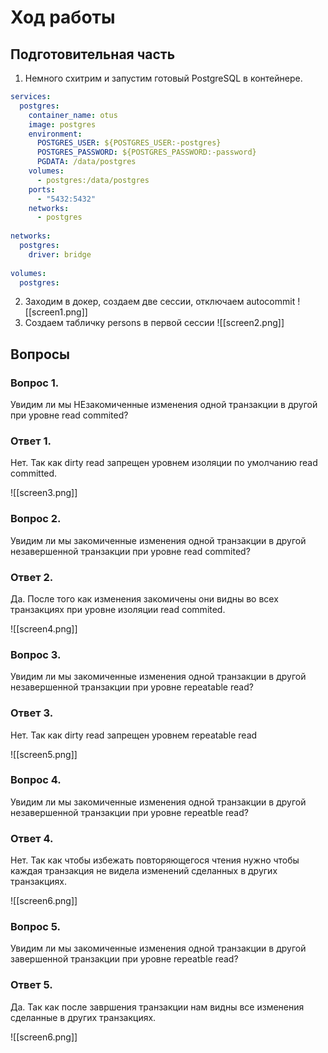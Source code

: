 # Ход работы

## Подготовительная часть

1. Немного схитрим и запустим готовый PostgreSQL в контейнере. 

```yaml
services:  
  postgres:  
    container_name: otus  
    image: postgres  
    environment:  
      POSTGRES_USER: ${POSTGRES_USER:-postgres}  
      POSTGRES_PASSWORD: ${POSTGRES_PASSWORD:-password}  
      PGDATA: /data/postgres  
    volumes:  
      - postgres:/data/postgres  
    ports:  
      - "5432:5432"  
    networks:  
      - postgres  
  
networks:  
  postgres:  
    driver: bridge  
  
volumes:  
  postgres:
```

2. Заходим в докер, создаем две сессии, отключаем autocommit
![[screen1.png]]
3. Создаем табличку persons в первой сессии 
   ![[screen2.png]]
## Вопросы

### Вопрос 1.

Увидим ли мы НЕзакомиченные изменения одной транзакции в другой при уровне read commited? 
### Ответ 1.

Нет. Так как dirty read запрещен уровнем изоляции по умолчанию read committed. 

![[screen3.png]]

### Вопрос 2.

Увидим ли мы закомиченные изменения одной транзакции в другой незавершенной транзакции при уровне read commited? 
### Ответ 2.

Да. После того как изменения закомичены они видны во всех транзакциях при уровне изоляции read commited.  

![[screen4.png]]

### Вопрос 3.

Увидим ли мы закомиченные изменения одной транзакции в другой незавершенной транзакции при уровне repeatable read? 
### Ответ 3.

Нет. Так как dirty read запрещен уровнем repeatable read  

![[screen5.png]]

### Вопрос 4.

Увидим ли мы закомиченные изменения одной транзакции в другой незавершенной транзакции при уровне repeatble read? 
### Ответ 4.

Нет. Так как чтобы избежать повторяющегося чтения нужно чтобы каждая транзакция не видела изменений сделанных в других транзакциях.  

![[screen6.png]]

### Вопрос 5.

Увидим ли мы закомиченные изменения одной транзакции в другой завершенной транзакции при уровне repeatble read? 
### Ответ 5.

Да. Так как после завршения транзакции нам видны все изменения сделанные в других транзакциях.  

![[screen6.png]]